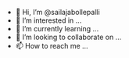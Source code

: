 - 👋 Hi, I’m @sailajabollepalli
- 👀 I’m interested in ...
- 🌱 I’m currently learning ...
- 💞️ I’m looking to collaborate on ...
- 📫 How to reach me ...

<!---
sailajabollepalli/sailajabollepalli is a ✨ special ✨ repository because its `README.md` (this file) appears on your GitHub profile.
You can click the Preview link to take a look at your changes.
--->
